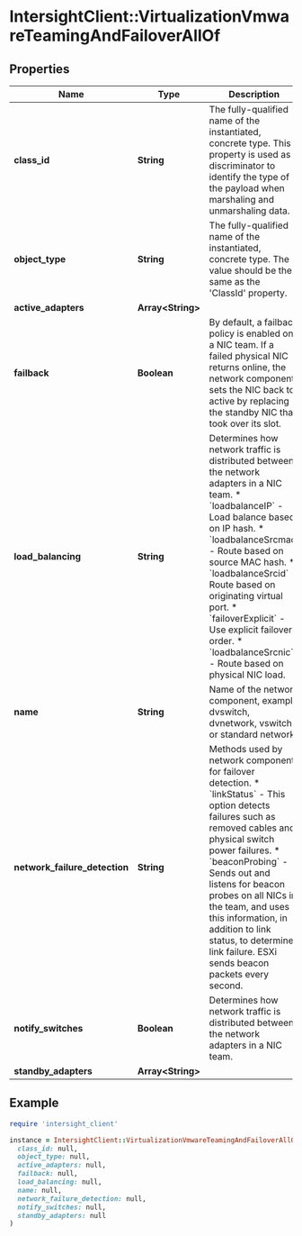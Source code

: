 # IntersightClient::VirtualizationVmwareTeamingAndFailoverAllOf

## Properties

| Name | Type | Description | Notes |
| ---- | ---- | ----------- | ----- |
| **class_id** | **String** | The fully-qualified name of the instantiated, concrete type. This property is used as a discriminator to identify the type of the payload when marshaling and unmarshaling data. | [default to &#39;virtualization.VmwareTeamingAndFailover&#39;] |
| **object_type** | **String** | The fully-qualified name of the instantiated, concrete type. The value should be the same as the &#39;ClassId&#39; property. | [default to &#39;virtualization.VmwareTeamingAndFailover&#39;] |
| **active_adapters** | **Array&lt;String&gt;** |  | [optional] |
| **failback** | **Boolean** | By default, a failback policy is enabled on a NIC team. If a failed physical NIC returns online, the network component sets the NIC back to active by replacing the standby NIC that took over its slot. | [optional] |
| **load_balancing** | **String** | Determines how network traffic is distributed between the network adapters in a NIC team. * &#x60;loadbalanceIP&#x60; - Load balance based on IP hash. * &#x60;loadbalanceSrcmac&#x60; - Route based on source MAC hash. * &#x60;loadbalanceSrcid&#x60; - Route based on originating virtual port. * &#x60;failoverExplicit&#x60; - Use explicit failover order. * &#x60;loadbalanceSrcnic&#x60; - Route based on physical NIC load. | [optional][default to &#39;loadbalanceIP&#39;] |
| **name** | **String** | Name of the network component, example dvswitch, dvnetwork, vswitch or standard network. | [optional] |
| **network_failure_detection** | **String** | Methods used by network component for failover detection. * &#x60;linkStatus&#x60; - This option detects failures such as removed cables and physical switch power failures. * &#x60;beaconProbing&#x60; - Sends out and listens for beacon probes on all NICs in the team, and uses this information, in addition to link status, to determine link failure. ESXi sends beacon packets every second. | [optional][default to &#39;linkStatus&#39;] |
| **notify_switches** | **Boolean** | Determines how network traffic is distributed between the network adapters in a NIC team. | [optional] |
| **standby_adapters** | **Array&lt;String&gt;** |  | [optional] |

## Example

```ruby
require 'intersight_client'

instance = IntersightClient::VirtualizationVmwareTeamingAndFailoverAllOf.new(
  class_id: null,
  object_type: null,
  active_adapters: null,
  failback: null,
  load_balancing: null,
  name: null,
  network_failure_detection: null,
  notify_switches: null,
  standby_adapters: null
)
```

